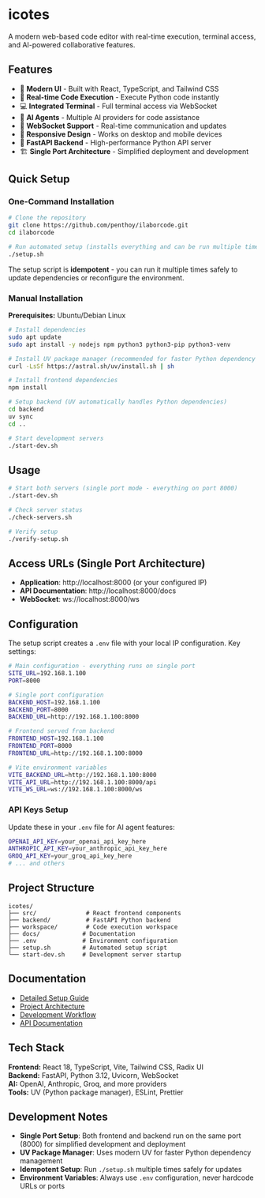 # icotes

A modern web-based code editor with real-time execution, terminal access, and AI-powered collaborative features.

## Features

- 🎨 **Modern UI** - Built with React, TypeScript, and Tailwind CSS
- 🚀 **Real-time Code Execution** - Execute Python code instantly
- 💻 **Integrated Terminal** - Full terminal access via WebSocket
- 🤖 **AI Agents** - Multiple AI providers for code assistance
- 🔌 **WebSocket Support** - Real-time communication and updates
- 📱 **Responsive Design** - Works on desktop and mobile devices
- 🔧 **FastAPI Backend** - High-performance Python API server
- 🏗️ **Single Port Architecture** - Simplified deployment and development

## Quick Setup

### One-Command Installation

```bash
# Clone the repository
git clone https://github.com/penthoy/ilaborcode.git
cd ilaborcode

# Run automated setup (installs everything and can be run multiple times for updates)
./setup.sh
```

The setup script is **idempotent** - you can run it multiple times safely to update dependencies or reconfigure the environment.

### Manual Installation

**Prerequisites:** Ubuntu/Debian Linux

```bash
# Install dependencies
sudo apt update
sudo apt install -y nodejs npm python3 python3-pip python3-venv

# Install UV package manager (recommended for faster Python dependency management)
curl -LsSf https://astral.sh/uv/install.sh | sh

# Install frontend dependencies
npm install

# Setup backend (UV automatically handles Python dependencies)
cd backend
uv sync
cd ..

# Start development servers
./start-dev.sh
```

## Usage

```bash
# Start both servers (single port mode - everything on port 8000)
./start-dev.sh

# Check server status
./check-servers.sh

# Verify setup
./verify-setup.sh
```

## Access URLs (Single Port Architecture)

- **Application**: http://localhost:8000 (or your configured IP)
- **API Documentation**: http://localhost:8000/docs
- **WebSocket**: ws://localhost:8000/ws

## Configuration

The setup script creates a `.env` file with your local IP configuration. Key settings:

```bash
# Main configuration - everything runs on single port
SITE_URL=192.168.1.100
PORT=8000

# Single port configuration
BACKEND_HOST=192.168.1.100
BACKEND_PORT=8000
BACKEND_URL=http://192.168.1.100:8000

# Frontend served from backend
FRONTEND_HOST=192.168.1.100
FRONTEND_PORT=8000
FRONTEND_URL=http://192.168.1.100:8000

# Vite environment variables
VITE_BACKEND_URL=http://192.168.1.100:8000
VITE_API_URL=http://192.168.1.100:8000/api
VITE_WS_URL=ws://192.168.1.100:8000/ws
```

### API Keys Setup

Update these in your `.env` file for AI agent features:

```bash
OPENAI_API_KEY=your_openai_api_key_here
ANTHROPIC_API_KEY=your_anthropic_api_key_here
GROQ_API_KEY=your_groq_api_key_here
# ... and others
```

## Project Structure

```
icotes/
├── src/              # React frontend components
├── backend/          # FastAPI Python backend
├── workspace/        # Code execution workspace
├── docs/            # Documentation
├── .env             # Environment configuration
├── setup.sh         # Automated setup script
└── start-dev.sh     # Development server startup
```

## Documentation

- [Detailed Setup Guide](SETUP.md)
- [Project Architecture](docs/architecture.md)
- [Development Workflow](docs/Agent_dev_workflow.md)
- [API Documentation](docs/)

## Tech Stack

**Frontend:** React 18, TypeScript, Vite, Tailwind CSS, Radix UI  
**Backend:** FastAPI, Python 3.12, Uvicorn, WebSocket  
**AI:** OpenAI, Anthropic, Groq, and more providers  
**Tools:** UV (Python package manager), ESLint, Prettier

## Development Notes

- **Single Port Setup**: Both frontend and backend run on the same port (8000) for simplified development and deployment
- **UV Package Manager**: Uses modern UV for faster Python dependency management
- **Idempotent Setup**: Run `./setup.sh` multiple times safely for updates
- **Environment Variables**: Always use `.env` configuration, never hardcode URLs or ports
